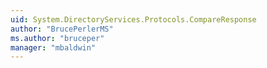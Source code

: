 ```yaml
---
uid: System.DirectoryServices.Protocols.CompareResponse
author: "BrucePerlerMS"
ms.author: "bruceper"
manager: "mbaldwin"
---
```

